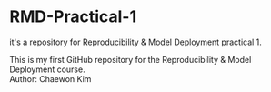 # RMD-Practical-1
it's a repository for Reproducibility &amp; Model Deployment practical 1.

This is my first GitHub repository for the Reproducibility & Model Deployment course.  
Author: Chaewon Kim
